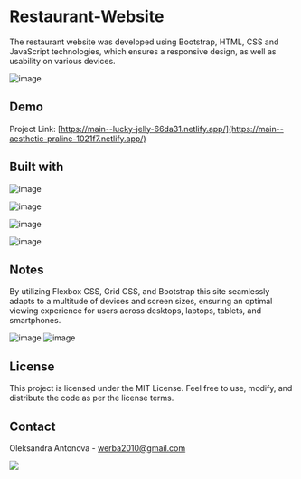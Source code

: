 # Restaurant-Website
The restaurant website was developed using Bootstrap, HTML, CSS and JavaScript technologies, which ensures a responsive design, as well as usability on various devices.

![image](https://github.com/risyaalex/Restaurant-Website/assets/140414559/b75f6f22-4856-4e66-ab50-d09b8278d8e6)

## Demo

Project Link: [https://main--lucky-jelly-66da31.netlify.app/](https://main--aesthetic-praline-1021f7.netlify.app/)

## Built with

![image](https://github.com/risyaalex/Restaurant-Website/assets/140414559/3b261f4a-159f-46b7-800c-0cf2e505ed0f)

![image](https://github.com/risyaalex/Restaurant-Website/assets/140414559/d76dd37d-2c72-4598-8858-66476fdad39f)

![image](https://github.com/risyaalex/Restaurant-Website/assets/140414559/cc7d1d93-a06c-4151-b6d0-43cbe00998ec)

![image](https://github.com/risyaalex/Restaurant-Website/assets/140414559/be3b7b97-e515-48bb-929b-681caa8dc745)


## Notes
By utilizing Flexbox CSS, Grid CSS, and Bootstrap this site seamlessly adapts to a multitude of devices and screen sizes, ensuring an optimal viewing experience for users across desktops, laptops, tablets, and smartphones.

![image](https://github.com/risyaalex/Restaurant-Website/assets/140414559/4de3f668-c090-4322-aef1-deda7c4e1aa3)
![image](https://github.com/risyaalex/Restaurant-Website/assets/140414559/c4e8fa44-250d-4843-b0d2-8bcab3db182f)


## License
This project is licensed under the MIT License. Feel free to use, modify, and distribute the code as per the license terms.

## Contact
Oleksandra Antonova - werba2010@gmail.com

![](https://github-profile-summary-cards.vercel.app/api/cards/profile-details?username=risyaalex&theme=solarized_dark)
